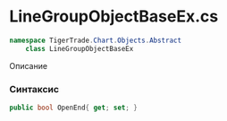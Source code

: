 
# LineGroupObjectBaseEx.cs
```csharp
namespace TigerTrade.Chart.Objects.Abstract  
    class LineGroupObjectBaseEx
```

Описание

### Синтаксис
```csharp
public bool OpenEnd{ get; set; }
```
